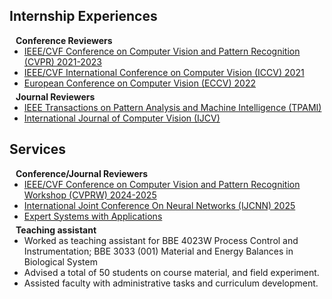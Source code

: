 ## Internship Experiences

<h4 style="margin:0 10px 0;">Conference Reviewers</h4>

<ul style="margin:0 0 5px;">
  <li><a href="http://cvpr2023.thecvf.com/"><autocolor>IEEE/CVF Conference on Computer Vision and Pattern Recognition (CVPR) 2021-2023</autocolor></a></li>
  <li><a href="http://iccv2021.thecvf.com/"><autocolor>IEEE/CVF International Conference on Computer Vision (ICCV) 2021</autocolor></a></li>
  <li><a href="https://eccv2022.ecva.net/"><autocolor>European Conference on Computer Vision (ECCV) 2022</autocolor></a></li>
</ul>

<h4 style="margin:0 10px 0;">Journal Reviewers</h4>

<ul style="margin:0 0 20px;">
  <li><a href="https://www.computer.org/csdl/journal/tp"><autocolor>IEEE Transactions on Pattern Analysis and Machine Intelligence (TPAMI)</autocolor></a></li>
  <li><a href="https://www.springer.com/journal/11263"><autocolor>International Journal of Computer Vision (IJCV)</autocolor></a></li>
</ul>


## Services

<h4 style="margin:0 10px 0;">Conference/Journal Reviewers</h4>

<ul style="margin:0 0 5px;">
  <li><a href="https://www.agriculture-vision.com/agriculture-vision-2024/call-for-papers-2024"><autocolor>IEEE/CVF Conference on Computer Vision and Pattern Recognition Workshop (CVPRW) 2024-2025</autocolor></a></li>
<li><a href="https://2025.ijcnn.org/"><autocolor>International Joint Conference On Neural Networks (IJCNN) 2025</autocolor></a></li>
  <li><a href="https://www.sciencedirect.com/journal/expert-systems-with-applications"><autocolor>Expert Systems with Applications</autocolor></a></li>

</ul>

<h4 style="margin:0 10px 0;">Teaching assistant</h4>

<ul style="margin:0 0 20px;">
  <li>Worked as teaching assistant for BBE 4023W Process Control and Instrumentation; BBE 3033 (001) Material and Energy Balances in Biological System</li>
  <li>Advised a total of 50 students on course material, and field experiment.</li>
<li>Assisted faculty with administrative tasks and curriculum development.</li>
</ul>
